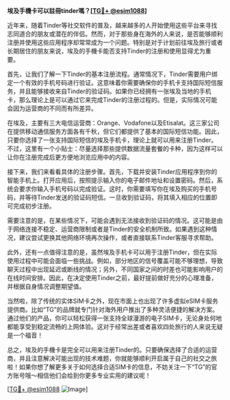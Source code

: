 **埃及手機卡可以註冊tinder嗎？[[TG💪+ @esim1088](https://t.me/s/esim1088)]**

近年来，随着Tinder等社交软件的普及，越来越多的人开始使用这些平台来寻找志同道合的朋友或潜在的伴侣。然而，对于那些身在海外的人来说，是否能够顺利注册并使用这些应用程序却常常成为一个问题。特别是对于计划前往埃及旅行或者长期居住的朋友来说，埃及的手機卡能否支持Tinder的注册和使用显得尤为重要。

首先，让我们了解一下Tinder的基本注册流程。通常情况下，Tinder需要用户绑定一个有效的手机号码进行验证。这意味着你需要确保你的手机卡支持国际短信服务，并且能够接收来自Tinder的验证码。如果你已经拥有一张埃及当地的手机卡，那么理论上是可以通过它来完成Tinder的注册过程的。但是，实际情况可能会因为运营商的不同而有所差异。

在埃及，主要有三大电信运营商：Orange、Vodafone以及Etisalat。这三家公司在提供移动通信服务方面各有千秋，但它们都提供了基本的国际短信功能。因此，只要你选择了一张支持国际短信的埃及手机卡，理论上就可以用来注册Tinder。不过，这里有一个小贴士：尽量选择那些提供数据流量套餐的卡种，因为这样可以让你在注册完成后更方便地浏览应用中的内容。

接下来，我们来看看具体的注册步骤。首先，下载并安装Tinder应用程序到你的智能手机上。打开应用后，按照提示输入你的电子邮件地址和设置密码。然后，系统会要求你输入手机号码以完成验证。这时，你需要填写你在埃及购买的手机号码，并等待Tinder发送的验证码短信。一旦收到验证码，将其填入相应的位置即可完成初步注册。

需要注意的是，在某些情况下，可能会遇到无法接收到验证码的情况。这可能是由于网络连接不稳定、运营商限制或者是Tinder的安全机制所致。如果遇到这种情况，建议尝试更换其他网络环境再次操作，或者直接联系Tinder客服寻求帮助。

此外，还有一点值得注意的是，虽然埃及手机卡可以用于注册Tinder，但在实际使用过程中可能会面临一些挑战。例如，部分地区的信号覆盖可能不够理想，导致聊天过程中出现延迟或断线的情况；另外，不同国家之间的时差也可能影响用户的在线时间安排。因此，在决定使用Tinder之前，最好提前做好充分的心理准备，并根据自身情况调整期望值。

当然啦，除了传统的实体SIM卡之外，现在市面上也出现了许多虚拟eSIM卡服务提供商。比如“TG”的品牌就专门针对海外用户推出了多种灵活便捷的解决方案。通过他们的产品，你可以轻松获得一张支持全球漫游的电子SIM卡，无论身处何地都能享受到稳定流畅的上网体验。这对于经常出差或者喜欢四处旅行的人来说无疑是一个福音！

总之，埃及的手機卡是完全可以用来注册Tinder的。只要确保选择了合适的运营商，并且注意解决可能出现的技术难题，你就能够顺利开启属于自己的社交之旅啦！如果你想了解更多关于如何选择合适SIM卡的信息，不妨关注一下“TG”的官方账号哦～相信他们会给到你更多专业实用的建议呢！

[[TG💪+ @esim1088](https://t.me/s/esim1088) ![Image](https://i.postimg.cc/4NQfJmqS/Snipaste-2025-05-13-00-14-12.png)]